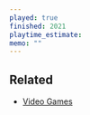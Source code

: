 ```yaml
---
played: true
finished: 2021
playtime_estimate:
memo: ""
---
```


## Related
- [Video Games](notes/Video%20Games.md)